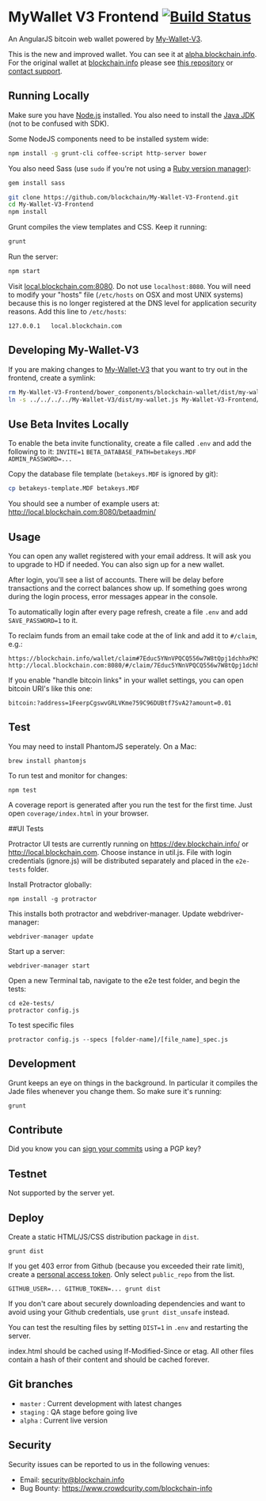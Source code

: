 # MyWallet V3 Frontend [![Build Status](https://travis-ci.org/blockchain/My-Wallet-V3-Frontend.png?branch=master)](https://travis-ci.org/blockchain/My-Wallet-V3-Frontend)

An AngularJS bitcoin web wallet powered by [My-Wallet-V3](https://github.com/blockchain/My-Wallet-V3). 

This is the new and improved wallet. You can see it at [alpha.blockchain.info](https://alpha.blockchain.info/). For the original wallet at [blockchain.info](https://blockchain.info/) please see [this repository](https://github.com/blockchain/My-Wallet) or [contact support](http://blockchain.zendesk.com/).

## Running Locally

Make sure you have [Node.js](http://nodejs.org/) installed. You also need to install the [Java JDK](http://www.oracle.com/technetwork/java/javase/downloads/index.html) (not to be confused with SDK).

Some NodeJS components need to be installed system wide:

```sh
npm install -g grunt-cli coffee-script http-server bower
```

You also need Sass (use `sudo` if you're not using a [Ruby version manager](https://rvm.io)):

```sh
gem install sass
```

```sh
git clone https://github.com/blockchain/My-Wallet-V3-Frontend.git
cd My-Wallet-V3-Frontend
npm install
```

Grunt compiles the view templates and CSS. Keep it running:

```sh
grunt
```

Run the server:
```sh
npm start
```

Visit [local.blockchain.com:8080](http://local.blockchain.com:8080/).  Do not use `localhost:8080`. You will need to modify your "hosts" file (`/etc/hosts` on OSX and most UNIX systems) because this is no longer registered at the DNS level for application security reasons. Add this line to `/etc/hosts`:

    127.0.0.1   local.blockchain.com
    
## Developing My-Wallet-V3

If you are making changes to [My-Wallet-V3](https://github.com/blockchain/My-Wallet-V3) that you want to try out in the frontend, create a symlink:

```sh
rm My-Wallet-V3-Frontend/bower_components/blockchain-wallet/dist/my-wallet.js
ln -s ../../../../My-Wallet-V3/dist/my-wallet.js My-Wallet-V3-Frontend/bower_components/blockchain-wallet/dist/my-wallet.js
```

## Use Beta Invites Locally

To enable the beta invite functionality, create a file called `.env` and add the following to it:
`INVITE=1`
`BETA_DATABASE_PATH=betakeys.MDF`
`ADMIN_PASSWORD=...`

Copy the database file template (`betakeys.MDF` is ignored by git):
```sh
cp betakeys-template.MDF betakeys.MDF  
```

You should see a number of example users at:
http://local.blockchain.com:8080/betaadmin/

## Usage

You can open any wallet registered with your email address. It will ask you to upgrade to HD if needed. You can also sign up for a new wallet.

After login, you'll see a list of accounts. There will be delay before transactions and the correct balances show up. If something goes wrong during the login process, error messages appear in the console.

To automatically login after every page refresh, create a file `.env` and add `SAVE_PASSWORD=1` to it.

To reclaim funds from an email take code at the of link and add it to `#/claim`, e.g.:

    https://blockchain.info/wallet/claim#7Educ5YNnVPQCQ556w7W8tQpj1dchhxPK56vVNab68cK
    http://local.blockchain.com:8080/#/claim/7Educ5YNnVPQCQ556w7W8tQpj1dchhxPK56vVNab68cK

If you enable "handle bitcoin links" in your wallet settings, you can open bitcoin URI's like this one:

    bitcoin:?address=1FeerpCgswvGRLVKme759C96DUBtf7SvA2?amount=0.01

## Test

You may need to install PhantomJS seperately. On a Mac:

    brew install phantomjs

To run test and monitor for changes:

    npm test

A coverage report is generated after you run the test for the first time. Just open `coverage/index.html` in your browser.

##UI Tests

Protractor UI tests are currently running on https://dev.blockchain.info/ or http://local.blockchain.com. Choose instance in util.js. File with login credentials (ignore.js) will be distributed separately and placed in the `e2e-tests` folder.

Install Protractor globally:

    npm install -g protractor

This installs both protractor and webdriver-manager. Update webdriver-manager:

    webdriver-manager update

Start up a server:

    webdriver-manager start

Open a new Terminal tab, navigate to the e2e test folder, and begin the tests:

    cd e2e-tests/
    protractor config.js

To test specific files

    protractor config.js --specs [folder-name]/[file_name]_spec.js

## Development
Grunt keeps an eye on things in the background. In particular it compiles the Jade files whenever you change them. So make sure it's running:

    grunt

## Contribute
Did you know you can [sign your commits](https://git-scm.com/book/tr/v2/Git-Tools-Signing-Your-Work) using a PGP key?

## Testnet

Not supported by the server yet.

## Deploy

Create a static HTML/JS/CSS distribution package in `dist`.

    grunt dist

If you get 403 error from Github (because you exceeded their rate limit), create a [personal access token](https://github.com/settings/tokens). Only select `public_repo` from the list.

    GITHUB_USER=... GITHUB_TOKEN=... grunt dist

If you don't care about securely downloading dependencies and want to avoid using your Github credentials, use `grunt dist_unsafe` instead.

You can test the resulting files by setting `DIST=1` in `.env` and restarting the server.

index.html should be cached using If-Modified-Since or etag. All other files contain a hash of their content and should be cached forever.

## Git branches

* `master` : Current development with latest changes
* `staging` : QA stage before going live
* `alpha` : Current live version

## Security

Security issues can be reported to us in the following venues:
* Email: security@blockchain.info
* Bug Bounty: https://www.crowdcurity.com/blockchain-info
